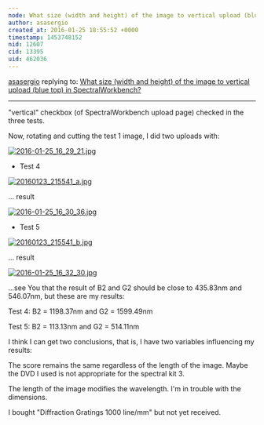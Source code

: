 ```yaml
---
node: What size (width and height) of the image to vertical upload (blue top) in SpectralWorkbench?
author: asasergio
created_at: 2016-01-25 18:55:52 +0000
timestamp: 1453748152
nid: 12607
cid: 13395
uid: 462036
---
```




[asasergio](../profile/asasergio) replying to: [What size (width and height) of the image to vertical upload (blue top) in SpectralWorkbench?](../notes/asasergio/01-24-2016/what-size-width-and-height-of-the-image-to-vertical-upload-blue-top-in-spectralworkbench)

----
"vertical" checkbox (of SpectralWorkbench upload page) checked in the three tests.

Now, rotating and cutting the test 1 image, I did two uploads with:

[![2016-01-25_16_29_21.jpg](//i.publiclab.org/system/images/photos/000/013/823/medium/2016-01-25_16_29_21.jpg)](//i.publiclab.org/system/images/photos/000/013/823/original/2016-01-25_16_29_21.jpg)

- Test 4

[![20160123_215541_a.jpg](//i.publiclab.org/system/images/photos/000/013/825/medium/20160123_215541_a.jpg)](//i.publiclab.org/system/images/photos/000/013/825/original/20160123_215541_a.jpg)

... result

[![2016-01-25_16_30_36.jpg](//i.publiclab.org/system/images/photos/000/013/826/medium/2016-01-25_16_30_36.jpg)](//i.publiclab.org/system/images/photos/000/013/826/original/2016-01-25_16_30_36.jpg)

- Test 5

[![20160123_215541_b.jpg](//i.publiclab.org/system/images/photos/000/013/827/medium/20160123_215541_b.jpg)](//i.publiclab.org/system/images/photos/000/013/827/original/20160123_215541_b.jpg)

... result

[![2016-01-25_16_32_30.jpg](//i.publiclab.org/system/images/photos/000/013/828/medium/2016-01-25_16_32_30.jpg)](//i.publiclab.org/system/images/photos/000/013/828/original/2016-01-25_16_32_30.jpg)

...see You that the result of B2 and G2 should be close to 435.83nm and 546.07nm, but these are my results:

Test 4: B2 = 1198.37nm and G2 = 1599.49nm

Test 5: B2 = 113.13nm and G2 = 514.11nm

I think I can get two conclusions, that is, I have two variables influencing my results:

The score remains the same regardless of the length of the image. Maybe the DVD I used is not appropriate for the spectral kit 3.

The length of the image modifies the wavelength. I'm in trouble with the dimensions.

I bought "Diffraction Gratings 1000 line/mm" but not yet received.